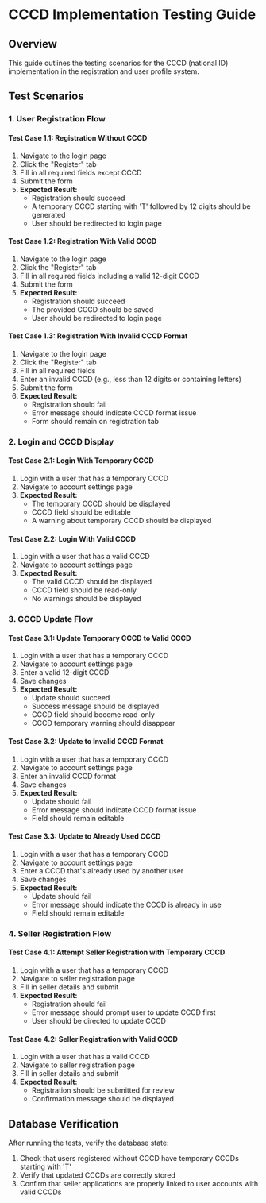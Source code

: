 # CCCD Implementation Testing Guide

## Overview
This guide outlines the testing scenarios for the CCCD (national ID) implementation in the registration and user profile system.

## Test Scenarios

### 1. User Registration Flow

#### Test Case 1.1: Registration Without CCCD
1. Navigate to the login page
2. Click the "Register" tab
3. Fill in all required fields except CCCD
4. Submit the form
5. **Expected Result:** 
   - Registration should succeed
   - A temporary CCCD starting with 'T' followed by 12 digits should be generated
   - User should be redirected to login page

#### Test Case 1.2: Registration With Valid CCCD
1. Navigate to the login page
2. Click the "Register" tab
3. Fill in all required fields including a valid 12-digit CCCD
4. Submit the form
5. **Expected Result:**
   - Registration should succeed
   - The provided CCCD should be saved
   - User should be redirected to login page

#### Test Case 1.3: Registration With Invalid CCCD Format
1. Navigate to the login page
2. Click the "Register" tab
3. Fill in all required fields
4. Enter an invalid CCCD (e.g., less than 12 digits or containing letters)
5. Submit the form
6. **Expected Result:**
   - Registration should fail
   - Error message should indicate CCCD format issue
   - Form should remain on registration tab

### 2. Login and CCCD Display

#### Test Case 2.1: Login With Temporary CCCD
1. Login with a user that has a temporary CCCD
2. Navigate to account settings page
3. **Expected Result:**
   - The temporary CCCD should be displayed
   - CCCD field should be editable
   - A warning about temporary CCCD should be displayed

#### Test Case 2.2: Login With Valid CCCD
1. Login with a user that has a valid CCCD
2. Navigate to account settings page
3. **Expected Result:**
   - The valid CCCD should be displayed
   - CCCD field should be read-only
   - No warnings should be displayed

### 3. CCCD Update Flow

#### Test Case 3.1: Update Temporary CCCD to Valid CCCD
1. Login with a user that has a temporary CCCD
2. Navigate to account settings page
3. Enter a valid 12-digit CCCD
4. Save changes
5. **Expected Result:**
   - Update should succeed
   - Success message should be displayed
   - CCCD field should become read-only
   - CCCD temporary warning should disappear

#### Test Case 3.2: Update to Invalid CCCD Format
1. Login with a user that has a temporary CCCD
2. Navigate to account settings page
3. Enter an invalid CCCD format
4. Save changes
5. **Expected Result:**
   - Update should fail
   - Error message should indicate CCCD format issue
   - Field should remain editable

#### Test Case 3.3: Update to Already Used CCCD
1. Login with a user that has a temporary CCCD
2. Navigate to account settings page
3. Enter a CCCD that's already used by another user
4. Save changes
5. **Expected Result:**
   - Update should fail
   - Error message should indicate the CCCD is already in use
   - Field should remain editable

### 4. Seller Registration Flow

#### Test Case 4.1: Attempt Seller Registration with Temporary CCCD
1. Login with a user that has a temporary CCCD
2. Navigate to seller registration page
3. Fill in seller details and submit
4. **Expected Result:**
   - Registration should fail
   - Error message should prompt user to update CCCD first
   - User should be directed to update CCCD

#### Test Case 4.2: Seller Registration with Valid CCCD
1. Login with a user that has a valid CCCD
2. Navigate to seller registration page
3. Fill in seller details and submit
4. **Expected Result:**
   - Registration should be submitted for review
   - Confirmation message should be displayed

## Database Verification

After running the tests, verify the database state:

1. Check that users registered without CCCD have temporary CCCDs starting with 'T'
2. Verify that updated CCCDs are correctly stored
3. Confirm that seller applications are properly linked to user accounts with valid CCCDs
